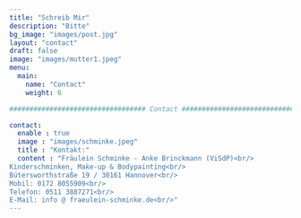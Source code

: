```yaml
---
title: "Schreib Mir"
description: "Bitte"
bg_image: "images/post.jpg"
layout: "contact"
draft: false
image: "images/mutter1.jpeg"
menu:
  main:
    name: "Contact"
    weight: 6

################################## Contact #####################################

contact:
  enable : true
  image : "images/schminke.jpeg"
  title : "Kontakt:"
  content : "Fräulein Schminke - Anke Brinckmann (ViSdP)<br/>
Kinderschminken, Make-up & Bodypainting<br/>
Bütersworthstraße 19 / 30161 Hannover<br/>
Mobil: 0172 8055909<br/>
Telefon: 0511 3887271<br/>
E-Mail: info @ fraeulein-schminke.de<br/>"
---
```


